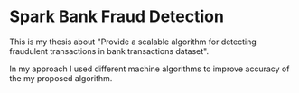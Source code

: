 # Spark Bank Fraud Detection

This is my thesis about "Provide a scalable algorithm for detecting fraudulent transactions in bank transactions dataset".

In my approach I used different machine algorithms to improve accuracy of the my proposed algorithm.